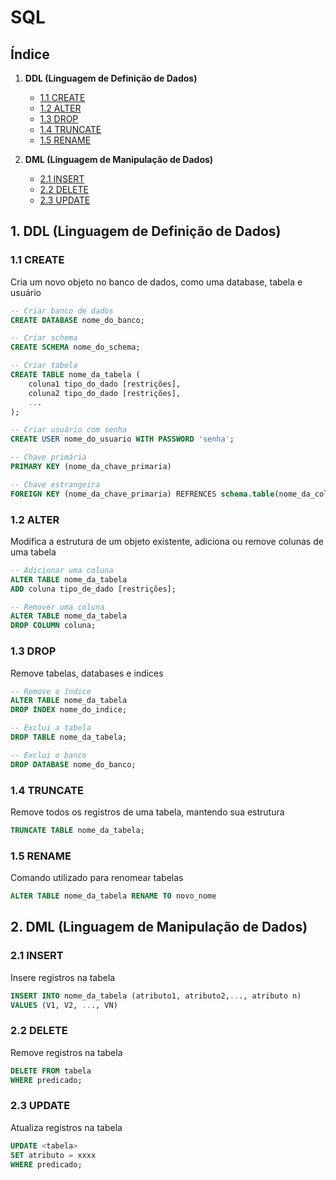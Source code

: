# SQL 


## Índice

1. **DDL (Linguagem de Definição de Dados)**
   - [1.1 CREATE](#11-create)
   - [1.2 ALTER](#12-alter)
   - [1.3 DROP](#13-drop)
   - [1.4 TRUNCATE](#14-truncate)
   - [1.5 RENAME](#15-rename)

2. **DML (Linguagem de Manipulação de Dados)**
   - [2.1 INSERT](#21-insert)
   - [2.2 DELETE](#22-delete)
   - [2.3 UPDATE](#23-update)

## 1. DDL (Linguagem de Definição de Dados)

### 1.1 CREATE
Cria um novo objeto no banco de dados, como uma database, tabela e usuário 

```sql
-- Criar banco de dados
CREATE DATABASE nome_do_banco;

-- Criar schema
CREATE SCHEMA nome_do_schema;

-- Criar tabela
CREATE TABLE nome_da_tabela (
    coluna1 tipo_do_dado [restrições],
    coluna2 tipo_do_dado [restrições],
    ...
);

-- Criar usuário com senha
CREATE USER nome_do_usuario WITH PASSWORD 'senha';

-- Chave primária
PRIMARY KEY (nome_da_chave_primaria)

-- Chave estrangeira
FOREIGN KEY (nome_da_chave_primaria) REFRENCES schema.table(nome_da_coluna)
```

### 1.2 ALTER
Modifica a estrutura de um objeto existente, adiciona ou remove colunas de uma tabela

```sql
-- Adicionar uma coluna
ALTER TABLE nome_da_tabela
ADD coluna tipo_de_dado [restrições];

-- Remover uma coluna
ALTER TABLE nome_da_tabela
DROP COLUMN coluna;
```

### 1.3 DROP
Remove tabelas, databases e indices

```sql
-- Remove o índice 
ALTER TABLE nome_da_tabela 
DROP INDEX nome_do_indice;

-- Exclui a tabela 
DROP TABLE nome_da_tabela;

-- Exclui o banco 
DROP DATABASE nome_do_banco;
``` 

### 1.4 TRUNCATE
Remove todos os registros de uma tabela, mantendo sua estrutura

```sql
TRUNCATE TABLE nome_da_tabela;
```

### 1.5 RENAME
Comando utilizado para renomear tabelas

```sql
ALTER TABLE nome_da_tabela RENAME TO novo_nome
```

## 2. DML (Linguagem de Manipulação de Dados)

### 2.1 INSERT
Insere registros na tabela

```sql
INSERT INTO nome_da_tabela (atributo1, atributo2,..., atributo n)
VALUES (V1, V2, ..., VN)
```

### 2.2 DELETE
Remove registros na tabela

```sql
DELETE FROM tabela
WHERE predicado;
```

### 2.3 UPDATE
Atualiza registros na tabela

```sql
UPDATE <tabela>
SET atributo = xxxx
WHERE predicado;
```
